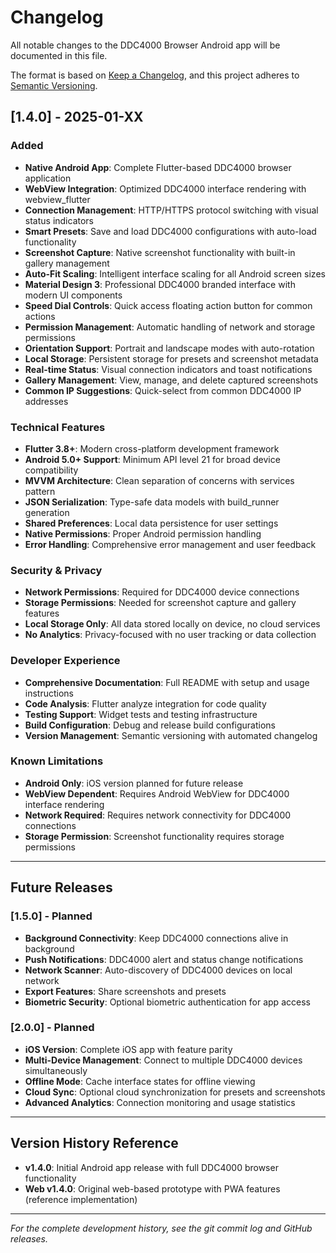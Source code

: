 # Changelog

All notable changes to the DDC4000 Browser Android app will be documented in this file.

The format is based on [Keep a Changelog](https://keepachangelog.com/en/1.0.0/),
and this project adheres to [Semantic Versioning](https://semver.org/spec/v2.0.0.html).

## [1.4.0] - 2025-01-XX

### Added
- **Native Android App**: Complete Flutter-based DDC4000 browser application
- **WebView Integration**: Optimized DDC4000 interface rendering with webview_flutter
- **Connection Management**: HTTP/HTTPS protocol switching with visual status indicators
- **Smart Presets**: Save and load DDC4000 configurations with auto-load functionality
- **Screenshot Capture**: Native screenshot functionality with built-in gallery management
- **Auto-Fit Scaling**: Intelligent interface scaling for all Android screen sizes
- **Material Design 3**: Professional DDC4000 branded interface with modern UI components
- **Speed Dial Controls**: Quick access floating action button for common actions
- **Permission Management**: Automatic handling of network and storage permissions
- **Orientation Support**: Portrait and landscape modes with auto-rotation
- **Local Storage**: Persistent storage for presets and screenshot metadata
- **Real-time Status**: Visual connection indicators and toast notifications
- **Gallery Management**: View, manage, and delete captured screenshots
- **Common IP Suggestions**: Quick-select from common DDC4000 IP addresses

### Technical Features
- **Flutter 3.8+**: Modern cross-platform development framework
- **Android 5.0+ Support**: Minimum API level 21 for broad device compatibility
- **MVVM Architecture**: Clean separation of concerns with services pattern
- **JSON Serialization**: Type-safe data models with build_runner generation
- **Shared Preferences**: Local data persistence for user settings
- **Native Permissions**: Proper Android permission handling
- **Error Handling**: Comprehensive error management and user feedback

### Security & Privacy
- **Network Permissions**: Required for DDC4000 device connections
- **Storage Permissions**: Needed for screenshot capture and gallery features
- **Local Storage Only**: All data stored locally on device, no cloud services
- **No Analytics**: Privacy-focused with no user tracking or data collection

### Developer Experience
- **Comprehensive Documentation**: Full README with setup and usage instructions
- **Code Analysis**: Flutter analyze integration for code quality
- **Testing Support**: Widget tests and testing infrastructure
- **Build Configuration**: Debug and release build configurations
- **Version Management**: Semantic versioning with automated changelog

### Known Limitations
- **Android Only**: iOS version planned for future release
- **WebView Dependent**: Requires Android WebView for DDC4000 interface rendering
- **Network Required**: Requires network connectivity for DDC4000 connections
- **Storage Permission**: Screenshot functionality requires storage permissions

---

## Future Releases

### [1.5.0] - Planned
- **Background Connectivity**: Keep DDC4000 connections alive in background
- **Push Notifications**: DDC4000 alert and status change notifications
- **Network Scanner**: Auto-discovery of DDC4000 devices on local network
- **Export Features**: Share screenshots and presets
- **Biometric Security**: Optional biometric authentication for app access

### [2.0.0] - Planned
- **iOS Version**: Complete iOS app with feature parity
- **Multi-Device Management**: Connect to multiple DDC4000 devices simultaneously
- **Offline Mode**: Cache interface states for offline viewing
- **Cloud Sync**: Optional cloud synchronization for presets and screenshots
- **Advanced Analytics**: Connection monitoring and usage statistics

---

## Version History Reference

- **v1.4.0**: Initial Android app release with full DDC4000 browser functionality
- **Web v1.4.0**: Original web-based prototype with PWA features (reference implementation)

---

*For the complete development history, see the git commit log and GitHub releases.*